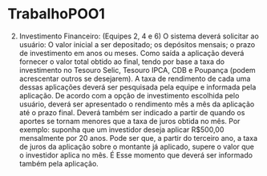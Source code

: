# TrabalhoPOO1

2. Investimento Financeiro: (Equipes 2, 4 e 6)
O sistema deverá solicitar ao usuário: O valor inicial a ser depositado; os depósitos mensais; o prazo de investimento em anos ou meses. Como saída a aplicação deverá fornecer o valor total obtido ao final, tendo por base a taxa do investimento no Tesouro Selic, Tesouro IPCA, CDB e Poupança (podem acrescentar outros se desejarem). A taxa de rendimento de cada uma dessas aplicações deverá ser pesquisada pela equipe e informada pela aplicação. De acordo com a opção de investimento escolhida pelo usuário, deverá ser apresentado o rendimento mês a mês da aplicação até o prazo final. Deverá também ser indicado a partir de quando os aportes se tornam menores que a taxa de juros obtida no mês. Por exemplo: suponha que um investidor deseja aplicar R$500,00 mensalmente por 20 anos. Pode ser que, a partir do terceiro ano, a taxa de juros da aplicação sobre o montante já aplicado, supere o valor que o investidor aplica no mês. É Esse momento que deverá ser informado também pela aplicação.
